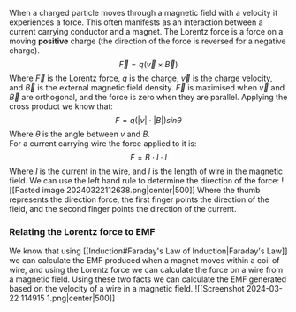 When a charged particle moves through a magnetic field with a velocity it experiences a force. This often manifests as an interaction between a current carrying conductor and a magnet.
The Lorentz force is a force on a moving **positive** charge (the direction of the force is reversed for a negative charge).
$$\vec{F}=q(\vec{v}\times\vec{B})$$
Where $\vec{F}$ is the Lorentz force, $q$ is the charge, $\vec{v}$ is the charge velocity, and $\vec{B}$ is the external magnetic field density.
$\vec{F}$ is maximised when $\vec{v}$ and $\vec{B}$ are orthogonal, and the force is zero when they are parallel.
Applying the cross product we know that:
$$F=q(|v|\cdot|B|)sin\theta$$
Where $\theta$ is the angle between $v$ and $B$.
\
For a current carrying wire the force applied to it is:
$$F=B\cdot I\cdot l$$
Where $I$ is the current in the wire, and $l$ is the length of wire in the magnetic field.
We can use the left hand rule to determine the direction of the force:
![[Pasted image 20240322112638.png|center|500]]
Where the thumb represents the direction force, the first finger points the direction of the field, and the second finger points the direction of the current.

### Relating the Lorentz force to EMF
We know that using [[Induction#Faraday's Law of Induction|Faraday's Law]] we can calculate the EMF produced when a magnet moves within a coil of wire, and using the Lorentz force we can calculate the force on a wire from a magnetic field. Using these two facts we can calculate the EMF generated based on the velocity of a wire in a magnetic field.
![[Screenshot 2024-03-22 114915 1.png|center|500]]


